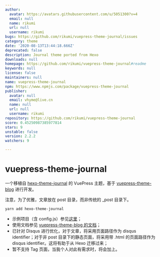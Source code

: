 ```yaml
---
author:
  avatar: https://avatars.githubusercontent.com/u/5051300?v=4
  email: null
  name: rikumi
  url: null
  username: rikumi
bugs: https://github.com/rikumi/vuepress-theme-journal/issues
category: theme
date: '2020-08-13T13:44:18.666Z'
deprecated: false
description: Journal theme ported from Hexo
downloads: null
homepage: https://github.com/rikumi/vuepress-theme-journal#readme
keywords: null
license: false
maintainers: null
name: vuepress-theme-journal
npm: https://www.npmjs.com/package/vuepress-theme-journal
publisher:
  avatar: null
  email: vhyme@live.cn
  name: null
  url: null
  username: rikumi
repository: https://github.com/rikumi/vuepress-theme-journal
score: 0.45250987385977814
stars: 9
unstable: false
version: 2.2.2
watchers: 9

---
```


# vuepress-theme-journal

一个移植自 [hexo-theme-journal](https://github.com/SumiMakito/hexo-theme-journal/) 的 VuePress 主题，基于 [vuepress-theme-blog](https://github.com/vuepressjs/vuepress-theme-blog) 进行开发。

注意，为了优雅，文章放在 post 目录，而非传统的 _post 目录下。

```sh
yarn add hexo-theme-journal
```

- 示例项目（含 config.js）参见[这里](https://github.com/rikumi/rikumi.github.io/tree/src/)；
- 使用文档参见 [vuepress-theme-blog 的文档](https://vuepress-theme-blog.ulivz.com)；
- 已针对 Disqus 进行优化，对于文章，将采用页面路径作为 disqus identifier；对于非 post 目录下的静态页面，将采用带 .html 的页面路径作为 disqus identifier。这将有助于从 Hexo 迁移过来；
- 暂不支持 Tag 页面，当我个人对此有需求时，将会加上。